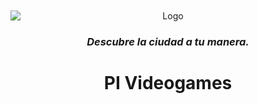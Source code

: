 <div align="center">
<img style=" margin-left:auto;margin-right:auto;display:block;margin-top:10px;"  alt="Logo" src="https://me-sumo-app.vercel.app/assets/logo.png">

  <h3><em>Descubre la ciudad a tu manera.</em></h3>

# PI Videogames 

